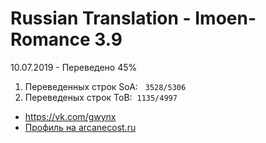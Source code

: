 # Russian Translation - Imoen-Romance 3.9 
10.07.2019 - Переведено 45%
<ol>
<li>Переведенных строк SoA: &nbsp;&nbsp;<code>3528/5306</code>&nbsp;</li>
<li>Переведеных строк ToB:&nbsp;&nbsp;<code>1135/4997</code>&nbsp;</li>
</ol>


<ul>
<li><a href="https://vk.com/gwynx" target="_blank" rel="noopener">https://vk.com/gwynx</a></li>
<li><a href="https://arcanecoast.ru/forum/memberlist.php?mode=viewprofile&amp;u=5079" target="_blank" rel="noopener">Профиль на arcanecost.ru</a></li>
</ul>


